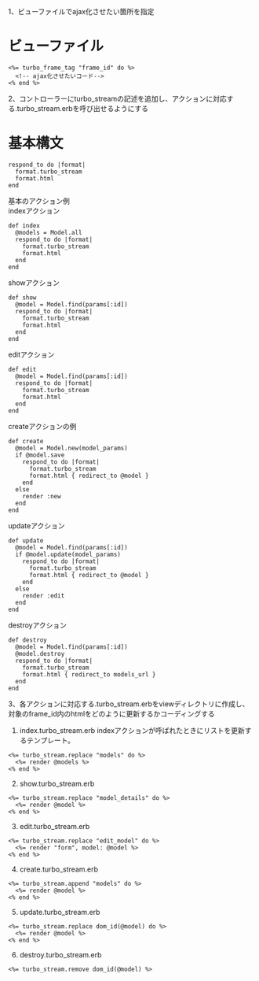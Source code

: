 1、ビューファイルでajax化させたい箇所を指定
# ビューファイル
```
<%= turbo_frame_tag "frame_id" do %>
  <!-- ajax化させたいコード-->
<% end %>
```
2、コントローラーにturbo_streamの記述を追加し、アクションに対応する.turbo_stream.erbを呼び出せるようにする
# 基本構文
```
respond_to do |format|
  format.turbo_stream
  format.html
end
```
基本のアクション例  
indexアクション
```
def index
  @models = Model.all
  respond_to do |format|
    format.turbo_stream
    format.html
  end
end
```
showアクション
```
def show
  @model = Model.find(params[:id])
  respond_to do |format|
    format.turbo_stream
    format.html
  end
end
```
editアクション
```
def edit
  @model = Model.find(params[:id])
  respond_to do |format|
    format.turbo_stream
    format.html
  end
end
```
createアクションの例
```
def create
  @model = Model.new(model_params)
  if @model.save
    respond_to do |format|
      format.turbo_stream
      format.html { redirect_to @model }
    end
  else
    render :new
  end
end
```
updateアクション
```
def update
  @model = Model.find(params[:id])
  if @model.update(model_params)
    respond_to do |format|
      format.turbo_stream
      format.html { redirect_to @model }
    end
  else
    render :edit
  end
end
```
destroyアクション
```
def destroy
  @model = Model.find(params[:id])
  @model.destroy
  respond_to do |format|
    format.turbo_stream
    format.html { redirect_to models_url }
  end
end
```
3、各アクションに対応する.turbo_stream.erbをviewディレクトリに作成し、対象のframe_id内のhtmlをどのように更新するかコーディングする
1. index.turbo_stream.erb
indexアクションが呼ばれたときにリストを更新するテンプレート。
```
<%= turbo_stream.replace "models" do %>
  <%= render @models %>
<% end %>
```
2. show.turbo_stream.erb
```
<%= turbo_stream.replace "model_details" do %>
  <%= render @model %>
<% end %>
```
3. edit.turbo_stream.erb
```
<%= turbo_stream.replace "edit_model" do %>
  <%= render "form", model: @model %>
<% end %>
```
4. create.turbo_stream.erb
```
<%= turbo_stream.append "models" do %>
  <%= render @model %>
<% end %>
```
5. update.turbo_stream.erb
```
<%= turbo_stream.replace dom_id(@model) do %>
  <%= render @model %>
<% end %>
```
6. destroy.turbo_stream.erb
```
<%= turbo_stream.remove dom_id(@model) %>
```
